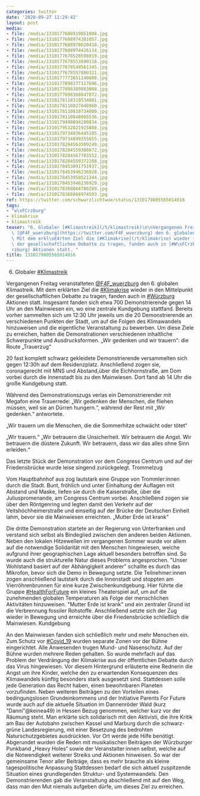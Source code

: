 ```yaml
---
categories: twitter
date: '2020-09-27 11:29:42'
layout: post
media:
- file: /media/1310177608919851008.jpg
- file: /media/1310177608974381057.jpg
- file: /media/1310177608978620418.jpg
- file: /media/1310177608974426114.jpg
- file: /media/1310177678528598019.jpg
- file: /media/1310177678553690118.jpg
- file: /media/1310177678549561345.jpg
- file: /media/1310177678557880321.jpg
- file: /media/1310177773651140608.jpg
- file: /media/1310177898377117696.jpg
- file: /media/1310177898389803008.jpg
- file: /media/1310177898368847872.jpg
- file: /media/1310178110319534081.jpg
- file: /media/1310178110827048960.jpg
- file: /media/1310178110818734080.jpg
- file: /media/1310178110848065536.jpg
- file: /media/1310179498894200834.jpg
- file: /media/1310179532821925888.jpg
- file: /media/1310179734836445185.jpg
- file: /media/1310179734899355655.jpg
- file: /media/1310178284563509249.jpg
- file: /media/1310178284559388672.jpg
- file: /media/1310178284567703552.jpg
- file: /media/1310178284559372288.jpg
- file: /media/1310178453891751937.jpg
- file: /media/1310178453946236928.jpg
- file: /media/1310178453950521344.jpg
- file: /media/1310178453946236929.jpg
- file: /media/1310178368864780289.jpg
- file: /media/1310178368868974593.jpg
ref: https://twitter.com/schwarzlichtwue/status/1310179805565014016
tags:
- "w\xFCrzburg"
- klimakrise
- klimastreik
teaser: "6. Globaler [#Klimastreik](/t/klimastreik)\n\nVergangenen Freitag veranstalteten\
  \ [@F4F_wuerzburg](https://twitter.com/F4F_wuerzburg) den 6. globalen Klimastreik.\
  \ Mit dem erkl\xE4rten Ziel die [#Klimakrise](/t/klimakrise) wieder in den Mittelpunkt\
  \ der gesellschaftlichen Debatte zu tragen, fanden auch in [#W\xFCrzburg](/t/w\xFC\
  rzburg) Aktionen statt. "
title: 1310179805565014016
---
```

6. Globaler [#Klimastreik](/t/klimastreik)

Vergangenen Freitag veranstalteten [@F4F_wuerzburg](https://twitter.com/F4F_wuerzburg) den 6. globalen Klimastreik. Mit dem erklärten Ziel die [#Klimakrise](/t/klimakrise) wieder in den Mittelpunkt der gesellschaftlichen Debatte zu tragen, fanden auch in [#Würzburg](/t/würzburg) Aktionen statt. 
Insgesamt fanden sich etwa 700 Demonstrierende gegen 14 Uhr an den Mainwiesen ein, wo eine zentrale Kundgebung stattfand. Bereits vorher sammelten sich um 12:30 Uhr jeweils um die 20 Demonstrierende an verschiedenen Punkten der Stadt,  um auf die Folgen des Klimawandels hinzuweisen und die eigentliche Veranstaltung zu bewerben. Um diese Ziele zu erreichen, hatten die Demonstrationen verschiedenen inhaltliche Schwerpunkte und Ausdrucksformen. 
„Wir gedenken und wir trauern“: die Route „Trauerzug“ 



20 fast komplett schwarz gekleidete Demonstrierende versammelten sich gegen 12:30h auf dem Residenzplatz. Anschließend zogen sie, coronagerecht mit MNS und Abstand,über die Eichhornstraße, am Dom vorbei durch die Innenstadt  bis zu den Mainwiesen. Dort fand ab 14 Uhr die große Kundgebung statt.

Während des Demonstrationszugs verlas ein Demonstrierender mit Megafon eine Trauerrede:
„Wir gedenken der Menschen, die fliehen müssen, weil sie an Dürren hungern.“, während der Rest mit „Wir gedenken.“ antwortete. 



„Wir trauern um die Menschen, die die Sommerhitze schwächt oder tötet“ 



„Wir trauern.“
„Wir betrauern die Unsicherheit. Wir betrauern die Angst. Wir betrauern die düstere Zukunft. Wir betrauern, dass wir das alles ohne Sinn erleiden.“  

Das letzte Stück der Demonstration vor dem Congress Centrum und auf der Friedensbrücke wurde leise singend zurückgelegt.
Trommelzug 

Vom Hauptbahnhof aus zog lautstark eine Gruppe von Trommler:innen durch die Stadt. Bunt, fröhlich und unter Einhaltung der Auflagen mit Abstand und Maske, liefen sie durch die Kaiserstraße, über die Juliuspromenande, am Congress Centrum vorbei. 
Anschließend zogen sie über den Röntgenring und legten damit den Verkehr auf der Veitshöchheimerstraße und einseitig  auf der Brücke der Deutschen Einheit lahm, bevor sie die Mainwiesen erreichten.
„Mutter Erde ist krank“

Die dritte Demonstration startete an der Regierung von Unterfranken und verstand sich selbst als Bindeglied zwischen den anderen beiden Aktionen. 
Neben den lokalen Hitzewellen im vergangenen Sommer wurde vor allem auf die notwendige Solidarität mit den Menschen hingewiesen, welche aufgrund ihrer geographischen Lage aktuell besonders betroffen sind. So wurde auch die strukturelle Natur dieses Problems angesprochen. 
"Unser Wohlstand basiert auf der Abhängigkeit anderer" schallte es durch das Mikrofon, bevor sich die Demo in Bewegung setzte. Die Teilnehmer:innen zogen anschließend lautstark durch die Innenstadt und stoppten am Vierröhrenbrunnen für eine kurze Zwischenkundgebung. 
Hier führte die Gruppe [#HealthForFuture](/t/healthforfuture) ein kleines Theaterspiel auf, um auf die zunehmenden globalen Temperaturen als Folge der menschlichen Aktivitäten hinzuweisen.
"Mutter Erde ist krank" und ein zentraler Grund ist die Verbrennung fossiler Rohstoffe. Anschließend setzte sich der Zug wieder in Bewegung und erreichte über die Friedensbrücke schließlich die Mainwiesen.
Kundgebung



An den Mainwiesen fanden sich schließlich mehr und mehr Menschen ein. Zum Schutz vor [#Covid_19](/t/covid_19) wurden separate Zonen vor der Bühne eingerichtet. 
Alle Anwesenden trugen Mund- und Nasenschutz. Auf der Bühne wurden mehrere Reden gehalten. So wurde mehrfach auf das Problem der Verdrängung der Klimakrise aus der öffentlichen Debatte durch das Virus hingewiesen.
Vor diesem Hintergrund erläuterte eine Rednerin die Angst um ihre Kinder, welche den zu erwartenden Konsequenzen des Klimawandels künftig besonders stark ausgesetzt sind. Stattdessen solle jede Generation das Recht haben, einen bewohnbaren Planeten vorzufinden.
Neben weiteren Beiträgen zu den Vorteilen eines bedingungslosen Grundeinkommens und der Initiative Parents For Future wurde auch auf die aktuelle Situation im Dannenröder Wald (kurz "Danni"@keinea49) in Hessen Bezug genommen, welcher kurz vor der Räumung steht.
Man erklärte sich solidarisch mit den Aktivisti, die ihre Kritik am Bau der Autobahn zwischen Kassel und Marburg durch die schwarz-grüne Landesregierung, mit einer Besetzung des bedrohten Naturschutzgebietes ausdrückten. Vor Ort werde jede Hilfe benötigt. Abgerundet wurden die 
Reden mit musikalischen Beiträgen der Würzburger Punkband „Heavy Holes“ sowie der Veranstalter:innen selbst, welche auf die Notwendigkeit weiterer Streiks und Aktionen hinweisen. So war der gemeinsame Tenor aller Beiträge, dass es mehr brauche als kleine tagespolitische Anpassung 
Stattdessen bedarf die sich aktuell zuspitzende Situation eines grundlegenden Struktur- und Systemwandels. Den Demonstrierenden gab die Veranstaltung abschließend mit auf den Weg, dass man den Mut niemals aufgeben dürfe, um dieses Ziel zu erreichen.